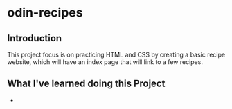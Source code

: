 # odin-recipes
## Introduction
This project focus is on practicing HTML and CSS by creating a basic recipe website, which will have an index page that will link to a few recipes.
## What I've learned doing this Project
- 